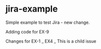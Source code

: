 # jira-example

Simple example to test Jira - new change.

Adding code for EX-9

Changes for EX-1 _ EX4 _ This is a child issue
